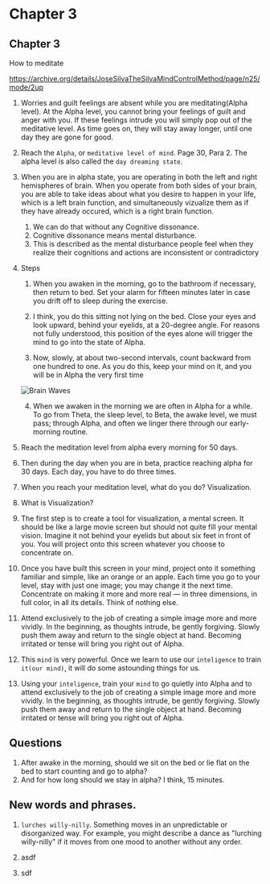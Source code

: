 
# Chapter 3
## Chapter 3

How to meditate

https://archive.org/details/JoseSilvaTheSilvaMindControlMethod/page/n25/mode/2up


1. Worries and guilt feelings are absent while you are meditating(Alpha level). At the Alpha level, you cannot bring your feelings of guilt and anger with you. If these feelings intrude you
will simply pop out of the meditative level. As time goes on, they will stay away longer, until one day they are gone for good.

2. Reach the `Alpha`, or `meditative level of mind`. Page 30, Para 2. The alpha level is also called the `day dreaming state`.

3. When you are in alpha state, you are operating in both the left and right hemispheres of brain. When you operate from both sides of your brain, you are able to take ideas about what you desire to happen in your life, which is a left brain function, and simultaneously vizualize them as if they have already occured, which is a right brain function. 
   1. We can do that without any Cognitive dissonance. 
   2. Cognitive dissonance means mental disturbance. 
   3. This is described as the mental disturbance people feel when they realize their cognitions and actions are inconsistent or contradictory

4. Steps
   1. When you awaken in the morning, go to the bathroom if necessary, then return to bed. Set your alarm for fifteen minutes later in case you drift off to sleep during the exercise. 

   2. I think, you do this sitting not lying on the bed. Close your eyes and look upward, behind your eyelids, at a 20-degree angle. For reasons not fully understood, this position of the eyes alone will trigger the mind to go into the state of Alpha.

   3. Now, slowly, at about two-second intervals, count backward from one hundred to one. As you do this, keep your mind on it, and you will be in Alpha the very first time

    ![Brain Waves](../010-Chap1/50_50_BrainWaves.avif)

   4. When we awaken in the morning we are often in Alpha for a while. To go from Theta, the sleep level, to Beta, the awake level, we must pass; through Alpha, and often we linger there through our early-morning routine.

5. Reach the meditation level from alpha every morning for 50 days.

6. Then during the day when you are in beta, practice reaching alpha for 30 days. Each day, you have to do three times. 

7. When you reach your meditation level, what do you do? Visualization.

8.  What is Visualization? 

   1. The first step is to create a tool for visualization, a mental screen. It should be like a large movie screen but should not quite fill your mental vision. Imagine it not behind your eyelids but about six feet in front of you. You will project onto this screen whatever you choose to concentrate on.

   2. Once you have built this screen in your mind, project onto it something familiar and simple, like an orange or an apple. Each time you go to your level, stay with just one image; you may change it the next time. Concentrate on making it more and more real — in three dimensions, in full color, in all its details. Think of nothing else.

   3. Attend exclusively to the job of creating a simple image more and more vividly. In the beginning, as thoughts intrude, be gently forgiving. Slowly push them away and return to the single object at hand. Becoming irritated or tense will bring you right out of Alpha.

9.  This `mind` is very powerful. Once we learn to use our `inteligence` to train `it(our mind)`, it will do some astounding things for us.

10. Using your `inteligence`, train your `mind` to go quietly into Alpha and to attend exclusively to the job of creating a simple image more and more vividly. In the beginning, as thoughts intrude, be gently forgiving. Slowly push them away and return to the single object at hand. Becoming irritated or tense will bring you right out of Alpha.


## Questions
1. After awake in the morning, should we sit on the bed or lie flat on the bed to start counting and go to alpha?
2. And for how long should we stay in alpha? I think, 15 minutes.

## New words and phrases.

1. `lurches willy-nilly`. Something moves in an unpredictable or disorganized way. For example, you might describe a dance as "lurching willy-nilly" if it moves from one mood to another without any order.

2. asdf

3. sdf